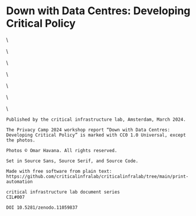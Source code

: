 # Down with Data Centres: Developing Critical Policy

<div id="colophon">
\ 

\ 

\ 

\ 

\ 

\ 

\ 

    Published by the critical infrastructure lab, Amsterdam, March 2024.

    The Privacy Camp 2024 workshop report “Down with Data Centres: Developing Critical Policy” is marked with CC0 1.0 Universal, except the photos.
    
    Photos © Omar Havana. All rights reserved.

    Set in Source Sans, Source Serif, and Source Code.

    Made with free software from plain text:
    https://github.com/criticalinfralab/criticalinfralab/tree/main/print-automation

    critical infrastructure lab document series
    CIL#007

    DOI 10.5281/zenodo.11059837

</div>

